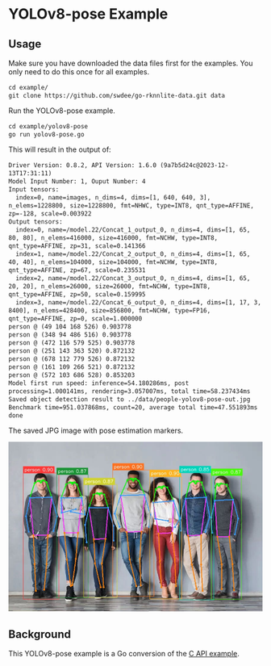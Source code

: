 # YOLOv8-pose Example


## Usage

Make sure you have downloaded the data files first for the examples.
You only need to do this once for all examples.

```
cd example/
git clone https://github.com/swdee/go-rknnlite-data.git data
```

Run the YOLOv8-pose example.
```
cd example/yolov8-pose
go run yolov8-pose.go
```

This will result in the output of:
```
Driver Version: 0.8.2, API Version: 1.6.0 (9a7b5d24c@2023-12-13T17:31:11)
Model Input Number: 1, Ouput Number: 4
Input tensors:
  index=0, name=images, n_dims=4, dims=[1, 640, 640, 3], n_elems=1228800, size=1228800, fmt=NHWC, type=INT8, qnt_type=AFFINE, zp=-128, scale=0.003922
Output tensors:
  index=0, name=/model.22/Concat_1_output_0, n_dims=4, dims=[1, 65, 80, 80], n_elems=416000, size=416000, fmt=NCHW, type=INT8, qnt_type=AFFINE, zp=31, scale=0.141366
  index=1, name=/model.22/Concat_2_output_0, n_dims=4, dims=[1, 65, 40, 40], n_elems=104000, size=104000, fmt=NCHW, type=INT8, qnt_type=AFFINE, zp=67, scale=0.235531
  index=2, name=/model.22/Concat_3_output_0, n_dims=4, dims=[1, 65, 20, 20], n_elems=26000, size=26000, fmt=NCHW, type=INT8, qnt_type=AFFINE, zp=50, scale=0.159995
  index=3, name=/model.22/Concat_6_output_0, n_dims=4, dims=[1, 17, 3, 8400], n_elems=428400, size=856800, fmt=NCHW, type=FP16, qnt_type=AFFINE, zp=0, scale=1.000000
person @ (49 104 168 526) 0.903778
person @ (348 94 486 516) 0.903778
person @ (472 116 579 525) 0.903778
person @ (251 143 363 520) 0.872132
person @ (678 112 779 526) 0.872132
person @ (161 109 266 521) 0.872132
person @ (572 103 686 528) 0.853203
Model first run speed: inference=54.180286ms, post processing=1.000141ms, rendering=3.057007ms, total time=58.237434ms
Saved object detection result to ../data/people-yolov8-pose-out.jpg
Benchmark time=951.037868ms, count=20, average total time=47.551893ms
done
```

The saved JPG image with pose estimation markers.

![people-out.jpg](people-out.jpg)



## Background

This YOLOv8-pose example is a Go conversion of the [C API example](https://github.com/airockchip/rknn_model_zoo/blob/main/examples/yolov8_pose/cpp/main.cc).

